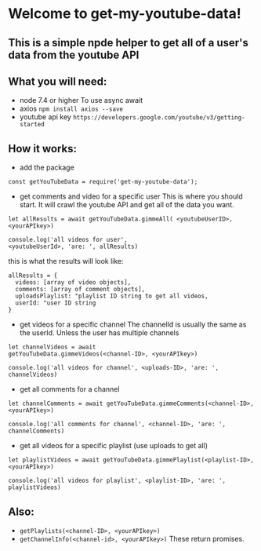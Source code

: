 # Welcome to get-my-youtube-data!
## This is a simple npde helper to get all of a user's data from the youtube API

## What you will need:
* node 7.4 or higher
  To use async await
* axios
```npm install axios --save```
* youtube api key
```https://developers.google.com/youtube/v3/getting-started```

## How it works:
* add the package
```
const getYouTubeData = require('get-my-youtube-data');
```
* get comments and video for a specific user
This is where you should start. It will crawl the youtube API and get all of the data you want.
```
let allResults = await getYouTubeData.gimmeAll( <youtubeUserID>, <yourAPIkey>)

console.log('all videos for user', 
<youtubeUserId>, 'are: ', allResults)
```
this is what the results will look like:
```
allResults = {
  videos: [array of video objects],
  comments: [array of comment objects],
  uploadsPlaylist: "playlist ID string to get all videos,
  userId: "user ID string
}
```
* get videos for a specific channel
The channelId is usually the same as the userId. Unless the user has multiple channels
```
let channelVideos = await 
getYouTubeData.gimmeVideos(<channel-ID>, <yourAPIkey>)

console.log('all videos for channel', <uploads-ID>, 'are: ', channelVideos)
```
* get all comments for a channel
```
let channelComments = await getYouTubeData.gimmeComments(<channel-ID>, <yourAPIkey>)

console.log('all comments for channel', <channel-ID>, 'are: ', channelComments)
```
* get all videos for a specific playlist (use uploads to get all)
```
let playlistVideos = await getYouTubeData.gimmePlaylist(<playlist-ID>, <yourAPIkey>)

console.log('all videos for playlist', <playlist-ID>, 'are: ', playlistVideos)
```
## Also:
* ```getPlaylists(<channel-ID>, <yourAPIkey>)```
* ```getChannelInfo(<channel-id>, <yourAPIkey>)```
These return promises.